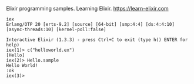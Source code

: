 
Elixir programming samples. Learning Elixir.
https://learn-elixir.com

    iex
    Erlang/OTP 20 [erts-9.2] [source] [64-bit] [smp:4:4] [ds:4:4:10] [async-threads:10] [kernel-poll:false]
    
    Interactive Elixir (1.3.3) - press Ctrl+C to exit (type h() ENTER for help)
    iex(1)> c("helloworld.ex")
    [Hello]
    iex(2)> Hello.sample
    Hello World!
    :ok
    iex(3)> 
